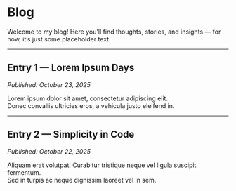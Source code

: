 # Blog

Welcome to my blog! Here you'll find thoughts, stories, and insights — for now, it’s just some placeholder text.

---

## Entry 1 — Lorem Ipsum Days
*Published: October 23, 2025*

Lorem ipsum dolor sit amet, consectetur adipiscing elit.  
Donec convallis ultricies eros, a vehicula justo eleifend in.  

---

## Entry 2 — Simplicity in Code
*Published: October 22, 2025*

Aliquam erat volutpat. Curabitur tristique neque vel ligula suscipit fermentum.  
Sed in turpis ac neque dignissim laoreet vel in sem.
